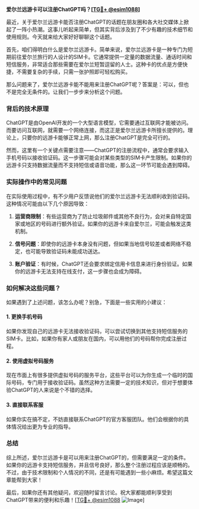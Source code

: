 **爱尔兰远游卡可以注册ChatGPT吗？[[TG💪+ @esim1088](https://t.me/s/esim1088)]**

最近，关于爱尔兰远游卡能否注册ChatGPT的话题在朋友圈和各大社交媒体上掀起了一阵小热潮。这事儿听起来简单，但其实背后涉及到了不少有趣的技术细节和使用规则。今天就来给大家好好聊聊这个话题。

首先，咱们得明白什么是爱尔兰远游卡。简单来说，爱尔兰远游卡是一种专门为短期前往爱尔兰旅行的人设计的SIM卡。它通常提供一定量的数据流量、通话时间和短信服务，非常适合那些需要在爱尔兰短暂逗留的人士。这种卡的优点是方便快捷，不需要复杂的手续，只需一张护照即可轻松购买。

那么问题来了，爱尔兰远游卡能不能用来注册ChatGPT呢？答案是：可以，但也不是完全无条件的。让我们一步步来分析这个问题。

### 背后的技术原理

ChatGPT是由OpenAI开发的一个大型语言模型，它需要通过互联网才能被访问。而要访问互联网，就需要一个网络连接，而这正是爱尔兰远游卡所擅长提供的。理论上，只要你的远游卡能够正常上网，那么注册ChatGPT是完全可行的。

然而，这里有一个关键点需要注意——ChatGPT的注册流程中，通常会要求输入手机号码以接收验证码。这一步骤可能会对某些类型的SIM卡产生限制。如果你的远游卡只支持数据流量而不支持短信或语音功能，那么这一环节可能会遇到障碍。

### 实际操作中的常见问题

在实际使用过程中，有不少用户反馈说他们的爱尔兰远游卡无法顺利收到验证码。这种情况可能由以下几个原因导致：

1. **运营商限制**：有些运营商为了防止垃圾邮件或其他不良行为，会对来自特定国家或地区的号码进行额外验证。如果你的远游卡来自爱尔兰，可能会触发这类机制。
   
2. **信号问题**：即使你的远游卡本身没有问题，但如果当地信号较差或者网络不稳定，也可能导致验证码未能成功送达。

3. **账户验证**：有时候，ChatGPT还会要求绑定信用卡信息来进行身份验证。如果你的远游卡无法支持在线支付，这一步骤也会成为障碍。

### 如何解决这些问题？

如果遇到了上述问题，该怎么办呢？别急，下面是一些实用的小建议：

#### 1. 更换手机号码
如果你发现自己的远游卡无法接收验证码，可以尝试切换到其他支持短信服务的SIM卡。比如，如果你有家人或朋友在国内，可以用他们的号码帮你完成注册过程。

#### 2. 使用虚拟号码服务
现在市面上有很多提供虚拟号码的服务平台，这些平台可以为你生成一个临时的国际号码，专门用于接收验证码。虽然这种方法需要一定的技术知识，但对于想要体验ChatGPT的人来说是个不错的选择。

#### 3. 直接联系客服
如果你实在搞不定，不妨直接联系ChatGPT的官方客服团队。他们会根据你的具体情况给出更为专业的指导。

### 总结

综上所述，爱尔兰远游卡是可以用来注册ChatGPT的，但需要满足一定的条件。如果你的远游卡支持短信服务，并且信号良好，那么整个注册过程应该是顺畅的。不过，由于技术限制和个人情况的不同，还是有可能遇到一些小麻烦。希望这篇文章能帮到大家！

最后，如果你还有其他疑问，欢迎随时留言讨论。祝大家都能顺利享受到ChatGPT带来的便利和乐趣！[[TG💪+ @esim1088](https://t.me/s/esim1088) ![Image](https://i.postimg.cc/4NQfJmqS/Snipaste-2025-05-13-00-14-12.png)]